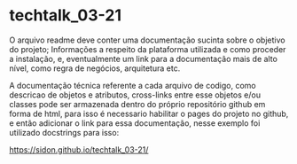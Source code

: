 # techtalk_03-21
O arquivo readme deve conter uma documentação sucinta sobre o objetivo do projeto; Informações a respeito da plataforma utilizada e como proceder a instalação, e, eventualmente um link para a documentação mais de alto nível, como regra de negócios, arquitetura etc.

A documentação técnica referente a cada arquivo de codigo, como descricao de objetos e atributos, cross-links entre esse objetos e/ou classes pode ser armazenada dentro do próprio repositório github em forma de html, para isso é necessario habilitar o pages do projeto no github, e então adicionar o link para essa documentação, nesse exemplo foi utilizado docstrings para isso:

https://sidon.github.io/techtalk_03-21/
